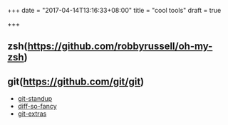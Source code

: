 +++
date = "2017-04-14T13:16:33+08:00"
title = "cool tools"
draft = true

+++
## zsh(https://github.com/robbyrussell/oh-my-zsh)

## git(https://github.com/git/git)
  * [git-standup](https://github.com/kamranahmedse/git-standup)
  * [diff-so-fancy](https://github.com/so-fancy/diff-so-fancy)
  * [git-extras](https://github.com/tj/git-extras)